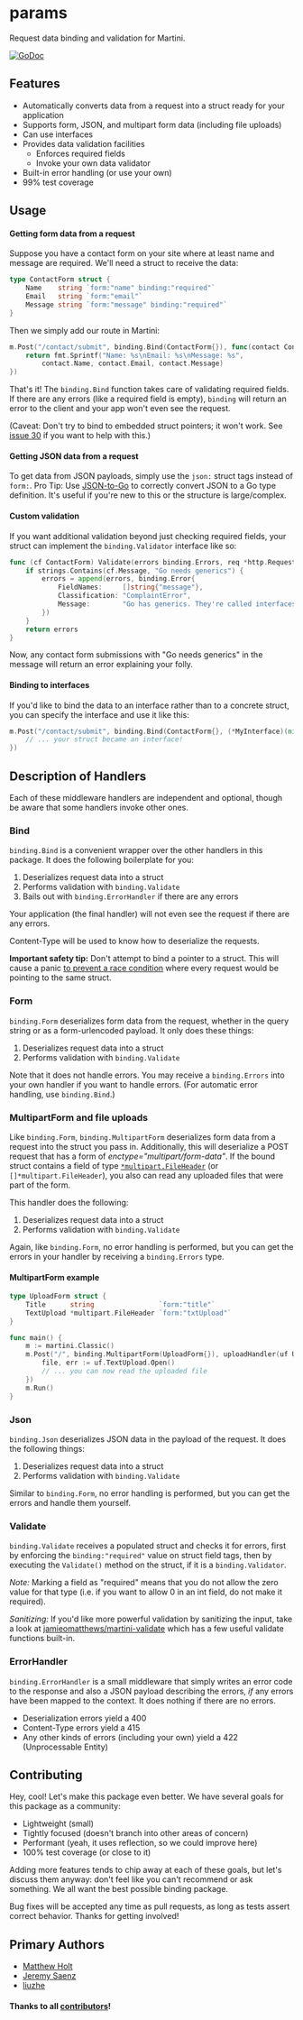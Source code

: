 # params

Request data binding and validation for Martini.

[![GoDoc](https://godoc.org/github.com/liuzhe0223/params?status.svg)](https://godoc.org/github.com/liuzhe0223/params)

## Features

 - Automatically converts data from a request into a struct ready for your application
 - Supports form, JSON, and multipart form data (including file uploads)
 - Can use interfaces
 - Provides data validation facilities
 	- Enforces required fields
 	- Invoke your own data validator
 - Built-in error handling (or use your own)
 - 99% test coverage


## Usage

#### Getting form data from a request

Suppose you have a contact form on your site where at least name and message are required. We'll need a struct to receive the data:

```go
type ContactForm struct {
	Name    string `form:"name" binding:"required"`
	Email   string `form:"email"`
	Message string `form:"message" binding:"required"`
}
```

Then we simply add our route in Martini:

```go
m.Post("/contact/submit", binding.Bind(ContactForm{}), func(contact ContactForm) string {
	return fmt.Sprintf("Name: %s\nEmail: %s\nMessage: %s",
		contact.Name, contact.Email, contact.Message)
})
```

That's it! The `binding.Bind` function takes care of validating required fields. If there are any errors (like a required field is empty), `binding` will return an error to the client and your app won't even see the request.

(Caveat: Don't try to bind to embedded struct pointers; it won't work. See [issue 30](https://github.com/martini-contrib/binding/issues/30) if you want to help with this.)


#### Getting JSON data from a request

To get data from JSON payloads, simply use the `json:` struct tags instead of `form:`. Pro Tip: Use [JSON-to-Go](http://mholt.github.io/json-to-go/) to correctly convert JSON to a Go type definition. It's useful if you're new to this or the structure is large/complex.



#### Custom validation

If you want additional validation beyond just checking required fields, your struct can implement the `binding.Validator` interface like so:

```go
func (cf ContactForm) Validate(errors binding.Errors, req *http.Request) binding.Errors {
	if strings.Contains(cf.Message, "Go needs generics") {
		errors = append(errors, binding.Error{
			FieldNames:     []string{"message"},
			Classification: "ComplaintError",
			Message:        "Go has generics. They're called interfaces.",
		})
	}
	return errors
}
```

Now, any contact form submissions with "Go needs generics" in the message will return an error explaining your folly.


#### Binding to interfaces

If you'd like to bind the data to an interface rather than to a concrete struct, you can specify the interface and use it like this:

```go
m.Post("/contact/submit", binding.Bind(ContactForm{}, (*MyInterface)(nil)), func(contact MyInterface) {
	// ... your struct became an interface!
})
```



## Description of Handlers

Each of these middleware handlers are independent and optional, though be aware that some handlers invoke other ones.


### Bind

`binding.Bind` is a convenient wrapper over the other handlers in this package. It does the following boilerplate for you:

 1. Deserializes request data into a struct
 2. Performs validation with `binding.Validate`
 3. Bails out with `binding.ErrorHandler` if there are any errors

Your application (the final handler) will not even see the request if there are any errors.

Content-Type will be used to know how to deserialize the requests.

**Important safety tip:** Don't attempt to bind a pointer to a struct. This will cause a panic [to prevent a race condition](https://github.com/codegangsta/martini-contrib/pull/34#issuecomment-29683659) where every request would be pointing to the same struct.


### Form

`binding.Form` deserializes form data from the request, whether in the query string or as a form-urlencoded payload. It only does these things:

 1. Deserializes request data into a struct
 2. Performs validation with `binding.Validate`

Note that it does not handle errors. You may receive a `binding.Errors` into your own handler if you want to handle errors. (For automatic error handling, use `binding.Bind`.)



### MultipartForm and file uploads

Like `binding.Form`, `binding.MultipartForm` deserializes form data from a request into the struct you pass in. Additionally, this will deserialize a POST request that has a form of *enctype="multipart/form-data"*. If the bound struct contains a field of type [`*multipart.FileHeader`](http://golang.org/pkg/mime/multipart/#FileHeader) (or `[]*multipart.FileHeader`), you also can read any uploaded files that were part of the form.

This handler does the following:

 1. Deserializes request data into a struct
 2. Performs validation with `binding.Validate`

Again, like `binding.Form`, no error handling is performed, but you can get the errors in your handler by receiving a `binding.Errors` type.

#### MultipartForm example

```go
type UploadForm struct {
	Title      string                `form:"title"`
	TextUpload *multipart.FileHeader `form:"txtUpload"`
}

func main() {
	m := martini.Classic()
	m.Post("/", binding.MultipartForm(UploadForm{}), uploadHandler(uf UploadForm) string {
		file, err := uf.TextUpload.Open()
		// ... you can now read the uploaded file
	})
	m.Run()
}
```


### Json

`binding.Json` deserializes JSON data in the payload of the request. It does the following things:

 1. Deserializes request data into a struct
 2. Performs validation with `binding.Validate`

Similar to `binding.Form`, no error handling is performed, but you can get the errors and handle them yourself.



### Validate

`binding.Validate` receives a populated struct and checks it for errors, first by enforcing the `binding:"required"` value on struct field tags, then by executing the `Validate()` method on the struct, if it is a `binding.Validator`.

*Note:* Marking a field as "required" means that you do not allow the zero value for that type (i.e. if you want to allow 0 in an int field, do not make it required).

*Sanitizing:* If you'd like more powerful validation by sanitizing the input, take a look at [jamieomatthews/martini-validate](https://github.com/jamieomatthews/martini-validate) which has a few useful validate functions built-in.


### ErrorHandler

`binding.ErrorHandler` is a small middleware that simply writes an error code to the response and also a JSON payload describing the errors, *if* any errors have been mapped to the context. It does nothing if there are no errors.

 - Deserialization errors yield a 400
 - Content-Type errors yield a 415
 - Any other kinds of errors (including your own) yield a 422 (Unprocessable Entity)



## Contributing

Hey, cool! Let's make this package even better. We have several goals for this package as a community:

 - Lightweight (small)
 - Tightly focused (doesn't branch into other areas of concern)
 - Performant (yeah, it uses reflection, so we could improve here)
 - 100% test coverage (or close to it)

Adding more features tends to chip away at each of these goals, but let's discuss them anyway: don't feel like you can't recommend or ask something. We all want the best possible binding package.

Bug fixes will be accepted any time as pull requests, as long as tests assert correct behavior. Thanks for getting involved!


## Primary Authors

 - [Matthew Holt](https://github.com/mholt)
 - [Jeremy Saenz](https://github.com/codegangsta)
 - [liuzhe](https://github.com/liuzhe0223)


#### Thanks to all [contributors](https://github.com/martini-contrib/binding/graphs/contributors)!
